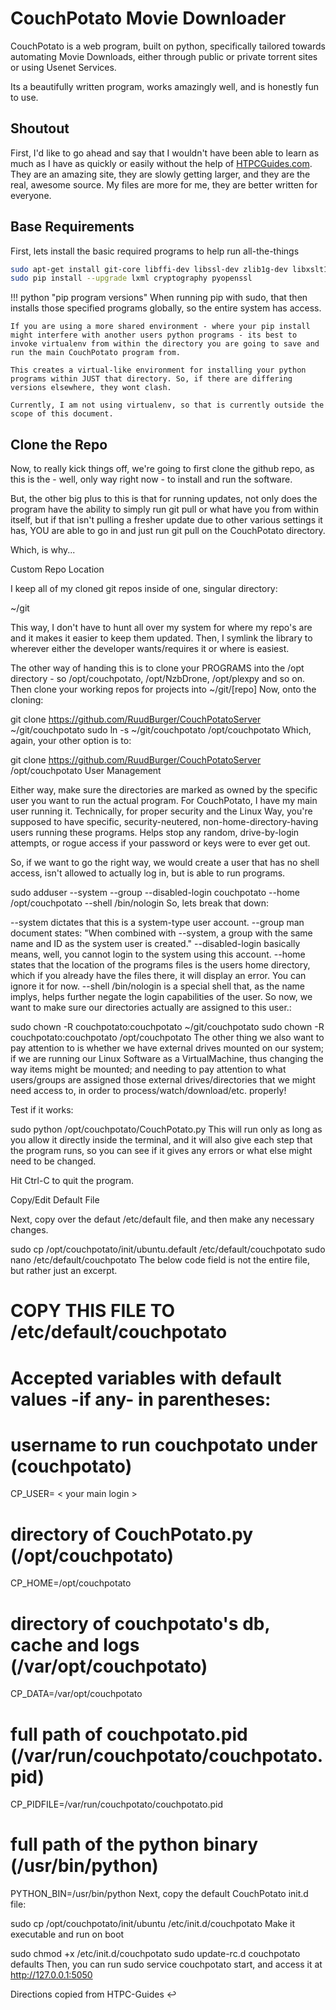 # CouchPotato Movie Downloader

CouchPotato is a web program, built on python, specifically tailored towards automating Movie Downloads, either through public or private torrent sites or using Usenet Services.

Its a beautifully written program, works amazingly well, and is honestly fun to use.

## Shoutout

First, I'd like to go ahead and say that I wouldn't have been able to learn as much as I have as quickly or easily without the help of [HTPCGuides.com][04a25565]. They are an amazing site, they are slowly getting larger, and they are the real, awesome source. My files are more for me, they are better written for everyone.

## Base Requirements

First, lets install the basic required programs to help run all-the-things

```bash
sudo apt-get install git-core libffi-dev libssl-dev zlib1g-dev libxslt1-dev libxml2-dev python python-pip python-dev build-essential -y
sudo pip install --upgrade lxml cryptography pyopenssl
```

!!! python "pip program versions"
    When running pip with sudo, that then installs those specified programs globally, so the entire system has access.

    If you are using a more shared environment - where your pip install might interfere with another users python programs - its best to invoke virtualenv from within the directory you are going to save and run the main CouchPotato program from.

    This creates a virtual-like environment for installing your python programs within JUST that directory. So, if there are differing versions elsewhere, they wont clash.

    Currently, I am not using virtualenv, so that is currently outside the scope of this document.

## Clone the Repo

Now, to really kick things off, we're going to first clone the github repo, as this is the - well, only way right now - to install and run the software.

But, the other big plus to this is that for running updates, not only does the program have the ability to simply run git pull or what have you from within itself, but if that isn't pulling a fresher update due to other various settings it has, YOU are able to go in and just run git pull on the CouchPotato directory.

Which, is why...

Custom Repo Location

I keep all of my cloned git repos inside of one, singular directory:

~/git

This way, I don't have to hunt all over my system for where my repo's are and it makes it easier to keep them updated. Then, I symlink the library to wherever either the developer wants/requires it or where is easiest.

The other way of handing this is to clone your PROGRAMS into the /opt directory - so /opt/couchpotato, /opt/NzbDrone, /opt/plexpy and so on. Then clone your working repos for projects into ~/git/[repo]
Now, onto the cloning:

git clone https://github.com/RuudBurger/CouchPotatoServer ~/git/couchpotato
sudo ln -s ~/git/couchpotato /opt/couchpotato
Which, again, your other option is to:

git clone https://github.com/RuudBurger/CouchPotatoServer /opt/couchpotato
User Management

Either way, make sure the directories are marked as owned by the specific user you want to run the actual program. For CouchPotato, I have my main user running it. Technically, for proper security and the Linux Way, you're supposed to have specific, security-neutered, non-home-directory-having users running these programs. Helps stop any random, drive-by-login attempts, or rogue access if your password or keys were to ever get out.

So, if we want to go the right way, we would create a user that has no shell access, isn't allowed to actually log in, but is able to run programs.

sudo adduser --system --group --disabled-login couchpotato --home /opt/couchpotato --shell /bin/nologin
So, lets break that down:

--system dictates that this is a system-type user account.
--group man document states: "When combined with --system, a group with the same name and ID as the system user is created."
--disabled-login basically means, well, you cannot login to the system using this account.
--home states that the location of the programs files is the users home directory, which if you already have the files there, it will display an error. You can ignore it for now.
--shell /bin/nologin is a special shell that, as the name implys, helps further negate the login capabilities of the user.
So now, we want to make sure our directories actually are assigned to this user.:

sudo chown -R couchpotato:couchpotato ~/git/couchpotato
sudo chown -R couchpotato:couchpotato /opt/couchpotato
The other thing we also want to pay attention to is whether we have external drives mounted on our system; if we are running our Linux Software as a VirtualMachine, thus changing the way items might be mounted; and needing to pay attention to what users/groups are assigned those external drives/directories that we might need access to, in order to process/watch/download/etc. properly!

Test if it works:

sudo python /opt/couchpotato/CouchPotato.py
This will run only as long as you allow it directly inside the terminal, and it will also give each step that the program runs, so you can see if it gives any errors or what else might need to be changed.

Hit Ctrl-C to quit the program.

Copy/Edit Default File

Next, copy over the defaut /etc/default file, and then make any necessary changes.

sudo cp /opt/couchpotato/init/ubuntu.default /etc/default/couchpotato
sudo nano /etc/default/couchpotato
The below code field is not the entire file, but rather just an excerpt.

# COPY THIS FILE TO /etc/default/couchpotato
# Accepted variables with default values -if any- in parentheses:

# username to run couchpotato under (couchpotato)
CP_USER= < your main login >
# directory of CouchPotato.py (/opt/couchpotato)
CP_HOME=/opt/couchpotato

# directory of couchpotato's db, cache and logs (/var/opt/couchpotato)
CP_DATA=/var/opt/couchpotato
# full path of couchpotato.pid (/var/run/couchpotato/couchpotato.pid)
CP_PIDFILE=/var/run/couchpotato/couchpotato.pid
# full path of the python binary (/usr/bin/python)
PYTHON_BIN=/usr/bin/python
Next, copy the default CouchPotato init.d file:

sudo cp /opt/couchpotato/init/ubuntu /etc/init.d/couchpotato
Make it executable and run on boot

sudo chmod +x /etc/init.d/couchpotato
sudo update-rc.d couchpotato defaults
Then, you can run sudo service couchpotato start, and access it at http://127.0.0.1:5050

Directions copied from HTPC-Guides ↩

[04a25565]: htpcguides.com "HTPCGuides"
